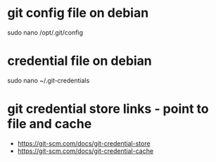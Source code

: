 
# git config file on debian
sudo nano /opt/.git/config

# credential file on debian
sudo nano ~/.git-credentials

# git credential store links - point to file and cache
- https://git-scm.com/docs/git-credential-store
- https://git-scm.com/docs/git-credential-cache
